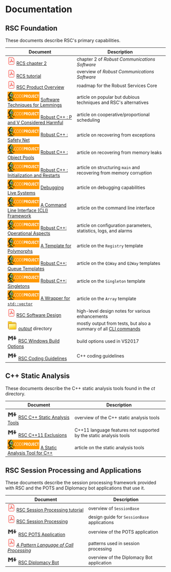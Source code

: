 # Documentation

## RSC Foundation

These documents describe RSC's primary capabilities.

Document | Description
-------- | -----------
![pdf](pdf24.png) [RCS chapter 2](/docs/RCS-chapter-2.pdf) | chapter 2 of _Robust Communications Software_
![pdf](pdf24.png) [RCS tutorial](/docs/RCS-tutorial.pdf) | overview of _Robust Communications Software_
![pdf](pdf24.png) [RSC Product Overview](/docs/RSC-Product-Overview.pdf) | roadmap for the Robust Services Core
![CodeProject](cp100x30.gif) [Software Techniques for Lemmings](https://www.codeproject.com/Articles/5258540/Software-Techniques-for-Lemmings) | article on popular but dubious techniques and RSC's alternatives
![CodeProject](cp100x30.gif) [Robust C++ : P and V Considered Harmful](https://www.codeproject.com/Articles/5246597/Robust-Cplusplus-P-and-V-Considered-Harmful) | article on cooperative/proportional scheduling
![CodeProject](cp100x30.gif) [Robust C++ : Safety Net](https://www.codeproject.com/Articles/5165710/Robust-Cplusplus-Safety-Net) | article on recovering from exceptions
![CodeProject](cp100x30.gif) [Robust C++ : Object Pools](https://www.codeproject.com/Articles/5166096/Robust-Cplusplus-Object-Pools) | article on recovering from memory leaks
![CodeProject](cp100x30.gif) [Robust C++ : Initialization and Restarts](https://www.codeproject.com/Articles/5254138/Robust-Cplusplus-Initialization-and-Restarts) | article on structuring `main` and recovering from memory corruption
![CodeProject](cp100x30.gif) [Debugging Live Systems](https://www.codeproject.com/Articles/5255828/Debugging-Live-Systems) | article on debugging capabilities
![CodeProject](cp100x30.gif) [A Command Line Interface (CLI) Framework](https://www.codeproject.com/Articles/5269493/A-Command-Line-Interface-CLI-Framework) | article on the command line interface
![CodeProject](cp100x30.gif) [Robust C++: Operational Aspects](https://www.codeproject.com/Articles/5274153/Robust-Cplusplus-Operational-Aspects) | article on configuration parameters, statistics, logs, and alarms
![CodeProject](cp100x30.gif) [A Template for Polymorphs](https://www.codeproject.com/Articles/5271143/A-Template-for-Polymorphs) | article on the `Registry` template
![CodeProject](cp100x30.gif) [Robust C++: Queue Templates](https://www.codeproject.com/Articles/5271081/Robust-Cplusplus-Queue-Templates) | article on the `Q1Way` and `Q2Way` templates
![CodeProject](cp100x30.gif) [Robust C++: Singletons](https://www.codeproject.com/Articles/5286932/Robust-Cplusplus-Singletons) | article on the `Singleton` template
![CodeProject](cp100x30.gif) [A Wrapper for `std::vector`](https://www.codeproject.com/Tips/5271013/A-Wrapper-for-std-vector) | article on the `Array` template
![pdf](pdf24.png) [RSC Software Design](/docs/RSC-Software-Design.pdf) | high-level design notes for various enhancements
<img src="folder.jpg" alt="folder" height="30"> [_output_](/output) directory | mostly output from tests, but also a summary of all [CLI commands](/output/help.cli.txt)
<img src="md.png" alt="folder" height="30"> [RSC Windows Build Options](/docs/RSC-Windows-Build-Options.md) | build options used in VS2017
<img src="md.png" alt="folder" height="30"> [RSC Coding Guidelines](/docs/RSC-Coding-Guidelines.md) | C++ coding guidelines

## C++ Static Analysis

These documents describe the C++ static analysis tools found in the _ct_ directory.

Document | Description
-------- | -----------
<img src="md.png" alt="folder" height="30"> [RSC C++ Static Analysis Tools](/docs/RSC-Cpp-Static-Analysis-Tools.md) | overview of the C++ static analysis tools
<img src="md.png" alt="folder" height="30"> [RSC C++11 Exclusions](/docs/RSC-Cpp11-Exclusions.md) | C++11 language features not supported by the static analysis tools
![CodeProject](cp100x30.gif) [A Static Analysis Tool for C++](https://www.codeproject.com/Articles/5246833/A-Static-Analysis-Tool-for-Cplusplus) | article on the static analysis tools

## RSC Session Processing and Applications

These documents describe the session processing framework provided with RSC and the POTS and
Diplomacy bot applications that use it.

Document | Description
-------- | -----------
![pdf](pdf24.png) [RSC Session Processing tutorial](/docs/RSC-Session-Processing-tutorial.pdf) | overview of `SessionBase`
![pdf](pdf24.png) [RSC Session Processing](/docs/RSC-Session-Processing.pdf) | design guide for `SessionBase` applications
<img src="md.png" alt="folder" height="30"> [RSC POTS Application](/docs/RSC-POTS-Application.md) | overview of the POTS application
![pdf](pdf24.png) [_A Pattern Language of Call Processing_](/docs/PLCP.pdf) | patterns used in session processing
<img src="md.png" alt="folder" height="30"> [RSC Diplomacy Bot](/docs/RSC-Diplomacy.md) | overview of the Diplomacy Bot application
